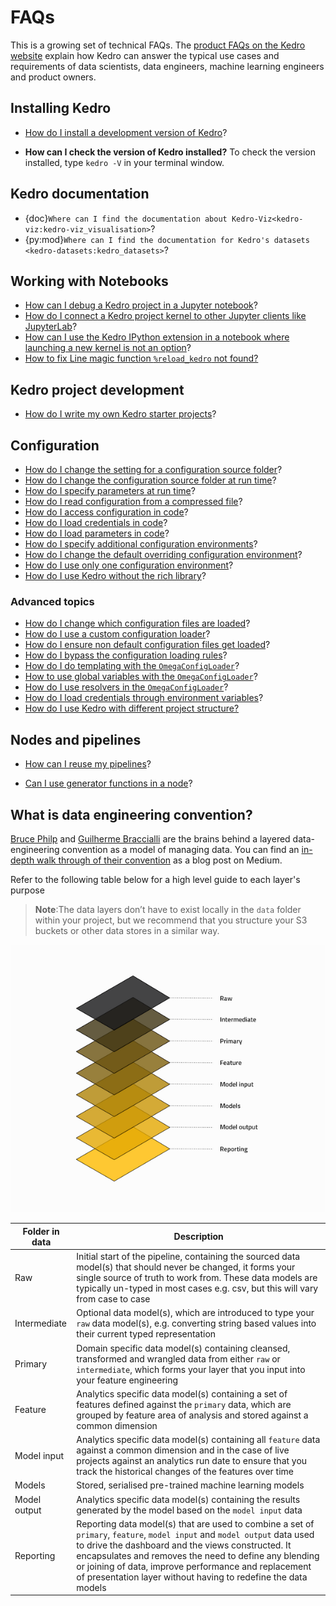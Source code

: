 # FAQs

This is a growing set of technical FAQs. The [product FAQs on the Kedro website](https://kedro.org/#faq) explain how Kedro can answer the typical use cases and requirements of data scientists, data engineers, machine learning engineers and product owners.


## Installing Kedro
* [How do I install a development version of Kedro](https://github.com/kedro-org/kedro/wiki/Guidelines-for-contributing-developers)?

* **How can I check the version of Kedro installed?** To check the version installed, type `kedro -V` in your terminal window.

## Kedro documentation
* {doc}`Where can I find the documentation about Kedro-Viz<kedro-viz:kedro-viz_visualisation>`?
* {py:mod}`Where can I find the documentation for Kedro's datasets <kedro-datasets:kedro_datasets>`?

## Working with Notebooks

* [How can I debug a Kedro project in a Jupyter notebook](../notebooks_and_ipython/kedro_and_notebooks.md#debugging-a-kedro-project-within-a-notebook)?
* [How do I connect a Kedro project kernel to other Jupyter clients like JupyterLab](../notebooks_and_ipython/kedro_and_notebooks.md#ipython-jupyterlab-and-other-jupyter-clients)?
* [How can I use the Kedro IPython extension in a notebook where launching a new kernel is not an option](../notebooks_and_ipython/kedro_and_notebooks.md#loading-the-project-with-the-kedroipython-extension)?
* [How to fix Line magic function `%reload_kedro` not found?](../notebooks_and_ipython/kedro_and_notebooks.md#loading-the-project-with-kedro-jupyter-notebook)

## Kedro project development

* [How do I write my own Kedro starter projects](../starters/create_a_starter.md)?

## Configuration

* [How do I change the setting for a configuration source folder](../configuration/configuration_basics.md#how-to-change-the-setting-for-a-configuration-source-folder)?
* [How do I change the configuration source folder at run time](../configuration/configuration_basics.md#how-to-change-the-configuration-source-folder-at-runtime)?
* [How do I specify parameters at run time](../configuration/parameters.md#how-to-specify-parameters-at-runtime)?
* [How do I read configuration from a compressed file](../configuration/configuration_basics.md#how-to-read-configuration-from-a-compressed-file)?
* [How do I access configuration in code](../configuration/configuration_basics.md#how-to-access-configuration-in-code)?
* [How do I load credentials in code](../configuration/credentials.md#how-to-load-credentials-in-code)?
* [How do I load parameters in code](../configuration/parameters.md#how-to-load-parameters-in-code)?
* [How do I specify additional configuration environments](../configuration/configuration_basics.md#how-to-specify-additional-configuration-environments)?
* [How do I change the default overriding configuration environment](../configuration/configuration_basics.md#how-to-change-the-default-overriding-environment)?
* [How do I use only one configuration environment](../configuration/configuration_basics.md#how-to-use-only-one-configuration-environment)?
* [How do I use Kedro without the rich library](../configuration/configuration_basics.md#how-to-use-kedro-without-the-rich-library)?

### Advanced topics

* [How do I change which configuration files are loaded](../configuration/advanced_configuration.md#how-to-change-which-configuration-files-are-loaded)?
* [How do I use a custom configuration loader](../configuration/advanced_configuration.md#how-to-use-a-custom-configuration-loader)?
* [How do I ensure non default configuration files get loaded](../configuration/advanced_configuration.md#how-to-ensure-non-default-configuration-files-get-loaded)?
* [How do I bypass the configuration loading rules](../configuration/advanced_configuration.md#how-to-bypass-the-configuration-loading-rules)?
* [How do I do templating with the `OmegaConfigLoader`](../configuration/advanced_configuration.md#how-to-do-templating-with-the-omegaconfigloader)?
* [How to use global variables with the `OmegaConfigLoader`](../configuration/advanced_configuration.md#how-to-use-global-variables-with-the-omegaconfigloader)?
* [How do I use resolvers in the `OmegaConfigLoader`](../configuration/advanced_configuration.md#how-to-use-resolvers-in-the-omegaconfigloader)?
* [How do I load credentials through environment variables](../configuration/advanced_configuration.md#how-to-load-credentials-through-environment-variables)?
* [How do I use Kedro with different project structure?](../kedro_project_setup/settings.md#use-kedro-without-the-src-folder)


## Nodes and pipelines

* [How can I reuse my pipelines](../nodes_and_pipelines/modular_pipelines.md)?

* [Can I use generator functions in a node](../nodes_and_pipelines/nodes.md#how-to-use-generator-functions-in-a-node)?

## What is data engineering convention?

[Bruce Philp](https://github.com/bruceaphilp) and [Guilherme Braccialli](https://github.com/gbraccialli-qb) are the
brains behind a layered data-engineering convention as a model of managing data. You can find an [in-depth walk through of their convention](https://towardsdatascience.com/the-importance-of-layered-thinking-in-data-engineering-a09f685edc71) as a blog post on Medium.

Refer to the following table below for a high level guide to each layer's purpose

> **Note**:The data layers don’t have to exist locally in the `data` folder within your project, but we recommend that you structure your S3 buckets or other data stores in a similar way.

![data_engineering_convention](../meta/images/data_layers.png)

| Folder in data | Description                                                                                                                                                                                                                                                                                                                                                       |
| -------------- | ----------------------------------------------------------------------------------------------------------------------------------------------------------------------------------------------------------------------------------------------------------------------------------------------------------------------------------------------------------------- |
| Raw            | Initial start of the pipeline, containing the sourced data model(s) that should never be changed, it forms your single source of truth to work from. These data models are typically un-typed in most cases e.g. csv, but this will vary from case to case                                                                                                        |
| Intermediate   | Optional data model(s), which are introduced to type your `raw` data model(s), e.g. converting string based values into their current typed representation                                                                                                                                                                                                  |
| Primary        | Domain specific data model(s) containing cleansed, transformed and wrangled data from either `raw` or `intermediate`, which forms your layer that you input into your feature engineering                                                                                                                                                                         |
| Feature        | Analytics specific data model(s) containing a set of features defined against the `primary` data, which are grouped by feature area of analysis and stored against a common dimension                                                                                                                                                                             |
| Model input    | Analytics specific data model(s) containing all `feature` data against a common dimension and in the case of live projects against an analytics run date to ensure that you track the historical changes of the features over time                                                                                                                          |
| Models         | Stored, serialised pre-trained machine learning models                                                                                                                                                                                                                                                                                                            |
| Model output   | Analytics specific data model(s) containing the results generated by the model based on the `model input` data                                                                                                                                                                                                                                                    |
| Reporting      | Reporting data model(s) that are used to combine a set of `primary`, `feature`, `model input` and `model output` data used to drive the dashboard and the views constructed. It encapsulates and removes the need to define any blending or joining of data, improve performance and replacement of presentation layer without having to redefine the data models |
